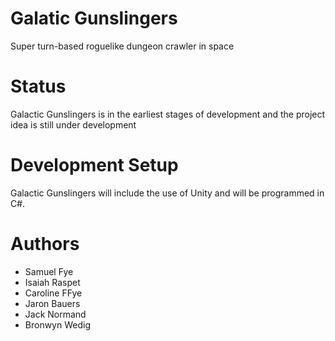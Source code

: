 # Galatic Gunslingers
Super turn-based roguelike dungeon crawler in space

# Status
Galactic Gunslingers is in the earliest stages of development and the project idea is still under development

# Development Setup
Galactic Gunslingers will include the use of Unity and will be programmed in C#.

# Authors
* Samuel Fye
* Isaiah Raspet
* Caroline FFye
* Jaron Bauers
* Jack Normand
* Bronwyn Wedig
